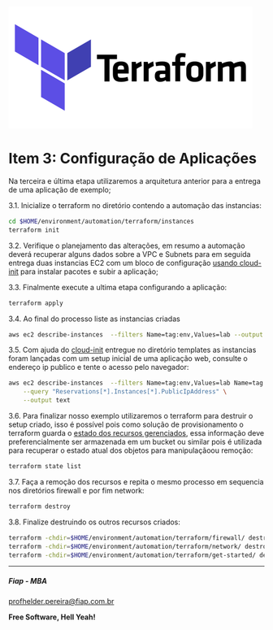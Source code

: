 
![TERRAFORM_01](../images/TERRAFORM_01.png)

# Item 3: Configuração de Aplicações

Na terceira e última etapa utilizaremos a arquitetura anterior para a entrega de uma aplicação de exemplo;

3.1. Inicialize o terraform no diretório contendo a automação das instancias:

```sh
cd $HOME/environment/automation/terraform/instances
terraform init
```

3.2. Verifique o planejamento das alterações, em resumo a automação deverá recuperar alguns dados sobre a VPC e Subnets para em seguida entrega duas instancias EC2 com um bloco de configuração [usando cloud-init](https://cloudinit.readthedocs.io/en/latest/) para instalar pacotes e subir a aplicação;

3.3. Finalmente execute a ultima etapa configurando a aplicação:

```sh
terraform apply
```

3.4. Ao final do processo liste as instancias criadas

```sh
aws ec2 describe-instances  --filters Name=tag:env,Values=lab --output json
```

3.5. Com ajuda do [cloud-init](https://cloud-init.io/) entregue no diretório templates as instancias foram lançadas com um setup inicial de uma aplicação web, consulte o endereço ip publico e tente o acesso pelo navegador:

```sh
aws ec2 describe-instances  --filters Name=tag:env,Values=lab Name=tag:tier,Values=public \
    --query "Reservations[*].Instances[*].PublicIpAddress" \
    --output text 

```

3.6. Para finalizar nosso exemplo utilizaremos o terraform para destruir o setup criado, isso é possível pois como solução de provisionamento o terraform guarda o [estado dos recursos gerenciados](https://www.terraform.io/language/state), essa informação deve preferencialmente ser armazenada em um bucket ou similar pois é utilizada para recuperar o estado atual dos objetos para manipulaçãoou remoção:

```sh
terraform state list
```

3.7. Faça a remoção dos recursos e repita o mesmo processo em sequencia nos diretórios firewall e por fim network:

```sh
terraform destroy
```

3.8. Finalize destruindo os outros recursos criados:

```sh
terraform -chdir=$HOME/environment/automation/terraform/firewall/ destroy -auto-approve
terraform -chdir=$HOME/environment/automation/terraform/network/ destroy -auto-approve
terraform -chdir=$HOME/environment/automation/terraform/get-started/ destroy -auto-approve
```

---

##### Fiap - MBA
profhelder.pereira@fiap.com.br

**Free Software, Hell Yeah!**